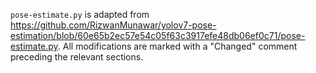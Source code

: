 `pose-estimate.py` is adapted from https://github.com/RizwanMunawar/yolov7-pose-estimation/blob/60e65b2ec57e54c05f63c3917efe48db06ef0c71/pose-estimate.py. All modifications are marked with a "Changed" comment preceding the relevant sections.